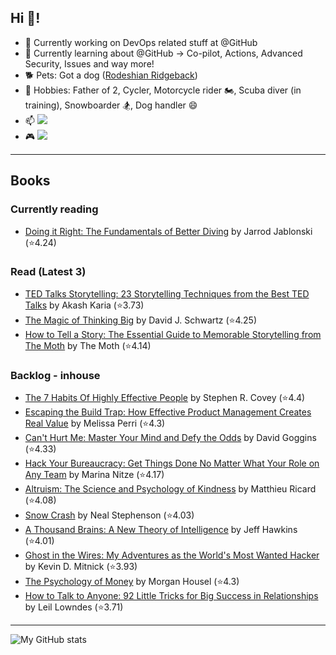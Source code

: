 ## Hi 👋!

- 🔭 Currently working on DevOps related stuff at @GitHub
- 🌱 Currently learning about @GitHub -> Co-pilot, Actions, Advanced Security, Issues and way more!
- :dog2: Pets: Got a dog ([Rodeshian Ridgeback](https://www.akc.org/expert-advice/dog-breeds/10-facts-about-the-rhodesian-ridgeback/))
- 🎲 Hobbies: Father of 2, Cycler, Motorcycle rider :motorcycle:, Scuba diver (in training), Snowboarder :snowboarder:, Dog handler :smile:
- 📫 [![](https://img.shields.io/badge/LinkedIn-cunoreijman-blue)](https://www.linkedin.com/in/cunoreijman)
- :video_game: [![](https://img.shields.io/badge/XBox-equalizer999-green)](https://account.xbox.com/en-us/profile?gamertag=equalizer999)

---

## Books

### Currently reading

<!-- GOODREADS-READING-LIST:START -->
- [Doing it Right: The Fundamentals of Better Diving](https://www.goodreads.com/review/show/6142369940?utm_medium=api&utm_source=rss) by Jarrod Jablonski (⭐️4.24)
<!-- GOODREADS-READING-LIST:END -->

### Read (Latest 3)

<!-- GOODREADS-READ-LIST:START -->
- [TED Talks Storytelling: 23 Storytelling Techniques from the Best TED Talks](https://www.goodreads.com/review/show/6471302003?utm_medium=api&utm_source=rss) by Akash Karia (⭐️3.73)
- [The Magic of Thinking Big](https://www.goodreads.com/review/show/4558276962?utm_medium=api&utm_source=rss) by David J. Schwartz (⭐️4.25)
- [How to Tell a Story: The Essential Guide to Memorable Storytelling from The Moth](https://www.goodreads.com/review/show/6142372783?utm_medium=api&utm_source=rss) by The Moth (⭐️4.14)
<!-- GOODREADS-READ-LIST:END -->

### Backlog - inhouse

<!-- GOODREADS-SHELF-LIST:START -->
- [The 7 Habits Of Highly Effective People](https://www.goodreads.com/review/show/6471304724?utm_medium=api&utm_source=rss) by Stephen R. Covey (⭐️4.4)
- [Escaping the Build Trap: How Effective Product Management Creates Real Value](https://www.goodreads.com/review/show/6246299401?utm_medium=api&utm_source=rss) by Melissa Perri (⭐️4.3)
- [Can't Hurt Me: Master Your Mind and Defy the Odds](https://www.goodreads.com/review/show/6144285742?utm_medium=api&utm_source=rss) by David Goggins (⭐️4.33)
- [Hack Your Bureaucracy: Get Things Done No Matter What Your Role on Any Team](https://www.goodreads.com/review/show/5443453185?utm_medium=api&utm_source=rss) by Marina Nitze (⭐️4.17)
- [Altruism: The Science and Psychology of Kindness](https://www.goodreads.com/review/show/6144281343?utm_medium=api&utm_source=rss) by Matthieu Ricard (⭐️4.08)
- [Snow Crash](https://www.goodreads.com/review/show/6144282536?utm_medium=api&utm_source=rss) by Neal Stephenson (⭐️4.03)
- [A Thousand Brains: A New Theory of Intelligence](https://www.goodreads.com/review/show/5174464204?utm_medium=api&utm_source=rss) by Jeff Hawkins (⭐️4.01)
- [Ghost in the Wires: My Adventures as the World's Most Wanted Hacker](https://www.goodreads.com/review/show/6144284199?utm_medium=api&utm_source=rss) by Kevin D. Mitnick (⭐️3.93)
- [The Psychology of Money](https://www.goodreads.com/review/show/6144284951?utm_medium=api&utm_source=rss) by Morgan Housel (⭐️4.3)
- [How to Talk to Anyone: 92 Little Tricks for Big Success in Relationships](https://www.goodreads.com/review/show/6144286850?utm_medium=api&utm_source=rss) by Leil Lowndes (⭐️3.71)
<!-- GOODREADS-SHELF-LIST:END -->

---

![My GitHub stats](https://github-readme-stats.vercel.app/api?username=equalizer999&show_icons=true&theme=dark)

